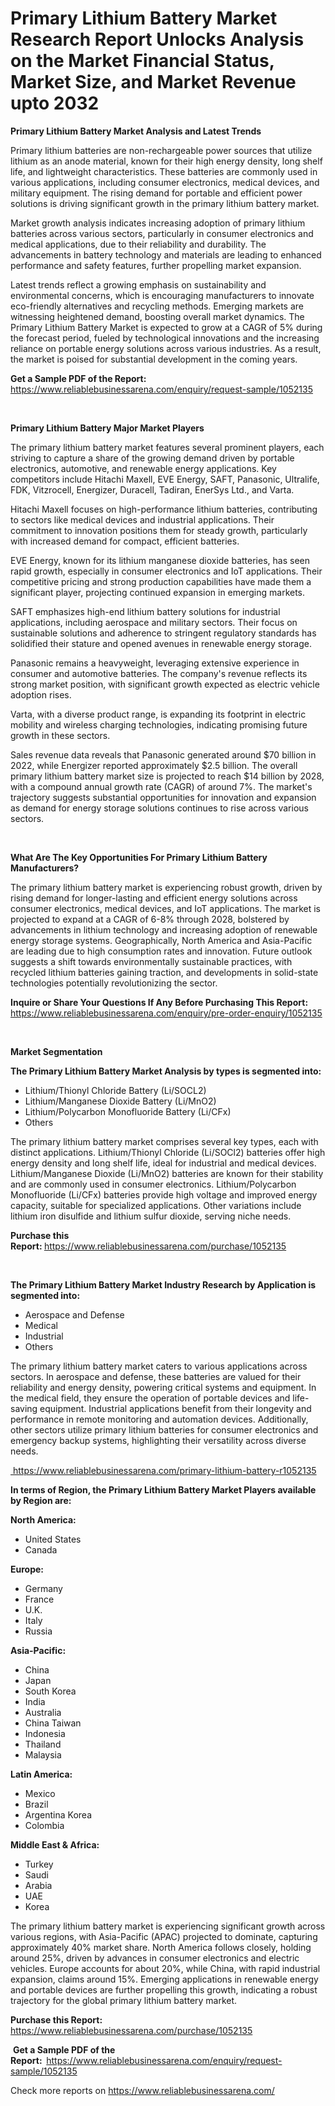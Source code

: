 <p><h1>Primary Lithium Battery Market Research Report Unlocks Analysis on the Market Financial Status, Market Size, and Market Revenue upto 2032</h1></p><p><strong>Primary Lithium Battery Market Analysis and Latest Trends</strong></p>
<p><p>Primary lithium batteries are non-rechargeable power sources that utilize lithium as an anode material, known for their high energy density, long shelf life, and lightweight characteristics. These batteries are commonly used in various applications, including consumer electronics, medical devices, and military equipment. The rising demand for portable and efficient power solutions is driving significant growth in the primary lithium battery market.</p><p>Market growth analysis indicates increasing adoption of primary lithium batteries across various sectors, particularly in consumer electronics and medical applications, due to their reliability and durability. The advancements in battery technology and materials are leading to enhanced performance and safety features, further propelling market expansion. </p><p>Latest trends reflect a growing emphasis on sustainability and environmental concerns, which is encouraging manufacturers to innovate eco-friendly alternatives and recycling methods. Emerging markets are witnessing heightened demand, boosting overall market dynamics. The Primary Lithium Battery Market is expected to grow at a CAGR of 5% during the forecast period, fueled by technological innovations and the increasing reliance on portable energy solutions across various industries. As a result, the market is poised for substantial development in the coming years.</p></p>
<p><strong>Get a Sample PDF of the Report:&nbsp;</strong> <a href="https://www.reliablebusinessarena.com/enquiry/request-sample/1052135?utm_campaign=3251&utm_medium=2&utm_source=Github&utm_content=ia&utm_term=07042025&utm_id=primary-lithium-battery">https://www.reliablebusinessarena.com/enquiry/request-sample/1052135</a></p>
<p>&nbsp;</p>
<p><strong>Primary Lithium Battery Major Market Players</strong></p>
<p><p>The primary lithium battery market features several prominent players, each striving to capture a share of the growing demand driven by portable electronics, automotive, and renewable energy applications. Key competitors include Hitachi Maxell, EVE Energy, SAFT, Panasonic, Ultralife, FDK, Vitzrocell, Energizer, Duracell, Tadiran, EnerSys Ltd., and Varta.</p><p>Hitachi Maxell focuses on high-performance lithium batteries, contributing to sectors like medical devices and industrial applications. Their commitment to innovation positions them for steady growth, particularly with increased demand for compact, efficient batteries.</p><p>EVE Energy, known for its lithium manganese dioxide batteries, has seen rapid growth, especially in consumer electronics and IoT applications. Their competitive pricing and strong production capabilities have made them a significant player, projecting continued expansion in emerging markets.</p><p>SAFT emphasizes high-end lithium battery solutions for industrial applications, including aerospace and military sectors. Their focus on sustainable solutions and adherence to stringent regulatory standards has solidified their stature and opened avenues in renewable energy storage.</p><p>Panasonic remains a heavyweight, leveraging extensive experience in consumer and automotive batteries. The company's revenue reflects its strong market position, with significant growth expected as electric vehicle adoption rises.</p><p>Varta, with a diverse product range, is expanding its footprint in electric mobility and wireless charging technologies, indicating promising future growth in these sectors.</p><p>Sales revenue data reveals that Panasonic generated around $70 billion in 2022, while Energizer reported approximately $2.5 billion. The overall primary lithium battery market size is projected to reach $14 billion by 2028, with a compound annual growth rate (CAGR) of around 7%. The market's trajectory suggests substantial opportunities for innovation and expansion as demand for energy storage solutions continues to rise across various sectors.</p></p>
<p>&nbsp;</p>
<p><strong>What Are The Key Opportunities For Primary Lithium Battery Manufacturers?</strong></p>
<p><p>The primary lithium battery market is experiencing robust growth, driven by rising demand for longer-lasting and efficient energy solutions across consumer electronics, medical devices, and IoT applications. The market is projected to expand at a CAGR of 6-8% through 2028, bolstered by advancements in lithium technology and increasing adoption of renewable energy storage systems. Geographically, North America and Asia-Pacific are leading due to high consumption rates and innovation. Future outlook suggests a shift towards environmentally sustainable practices, with recycled lithium batteries gaining traction, and developments in solid-state technologies potentially revolutionizing the sector.</p></p>
<p><strong>Inquire or Share Your Questions If Any Before Purchasing This Report:</strong> <a href="https://www.reliablebusinessarena.com/enquiry/pre-order-enquiry/1052135?utm_campaign=3251&utm_medium=2&utm_source=Github&utm_content=ia&utm_term=07042025&utm_id=primary-lithium-battery">https://www.reliablebusinessarena.com/enquiry/pre-order-enquiry/1052135</a></p>
<p>&nbsp;</p>
<p><strong>Market Segmentation</strong></p>
<p><strong>The Primary Lithium Battery Market Analysis by types is segmented into:</strong></p>
<p><ul><li>Lithium/Thionyl Chloride Battery (Li/SOCL2)</li><li>Lithium/Manganese Dioxide Battery (Li/MnO2)</li><li>Lithium/Polycarbon Monofluoride Battery (Li/CFx)</li><li>Others</li></ul></p>
<p><p>The primary lithium battery market comprises several key types, each with distinct applications. Lithium/Thionyl Chloride (Li/SOCl2) batteries offer high energy density and long shelf life, ideal for industrial and medical devices. Lithium/Manganese Dioxide (Li/MnO2) batteries are known for their stability and are commonly used in consumer electronics. Lithium/Polycarbon Monofluoride (Li/CFx) batteries provide high voltage and improved energy capacity, suitable for specialized applications. Other variations include lithium iron disulfide and lithium sulfur dioxide, serving niche needs.</p></p>
<p><strong>Purchase this Report:&nbsp;</strong><a href="https://www.reliablebusinessarena.com/purchase/1052135?utm_campaign=3251&utm_medium=2&utm_source=Github&utm_content=ia&utm_term=07042025&utm_id=primary-lithium-battery">https://www.reliablebusinessarena.com/purchase/1052135</a></p>
<p>&nbsp;</p>
<p><strong>The Primary Lithium Battery Market Industry Research by Application is segmented into:</strong></p>
<p><ul><li>Aerospace and Defense</li><li>Medical</li><li>Industrial</li><li>Others</li></ul></p>
<p><p>The primary lithium battery market caters to various applications across sectors. In aerospace and defense, these batteries are valued for their reliability and energy density, powering critical systems and equipment. In the medical field, they ensure the operation of portable devices and life-saving equipment. Industrial applications benefit from their longevity and performance in remote monitoring and automation devices. Additionally, other sectors utilize primary lithium batteries for consumer electronics and emergency backup systems, highlighting their versatility across diverse needs.</p></p>
<p><a href="https://www.reliablebusinessarena.com/primary-lithium-battery-r1052135?utm_campaign=3251&utm_medium=2&utm_source=Github&utm_content=ia&utm_term=07042025&utm_id=primary-lithium-battery">&nbsp;https://www.reliablebusinessarena.com/primary-lithium-battery-r1052135</a></p>
<p><strong>In terms of Region, the Primary Lithium Battery Market Players available by Region are:</strong></p>
<p>
    <p> <strong> North America: </strong>
        <ul>
            <li>United States</li>
            <li>Canada</li>
        </ul>
        </p> 
    <p> <strong> Europe: </strong>
        <ul>
            <li>Germany</li>
            <li>France</li>
            <li>U.K.</li>
            <li>Italy</li>
            <li>Russia</li>
        </ul>
        </p> 
    <p> <strong> Asia-Pacific: </strong>
        <ul>
            <li>China</li>
            <li>Japan</li>
            <li>South Korea</li>
            <li>India</li>
            <li>Australia</li>
            <li>China Taiwan</li>
            <li>Indonesia</li>
            <li>Thailand</li>
            <li>Malaysia</li>
        </ul>
        </p> 
    <p> <strong> Latin America: </strong>
        <ul>
            <li>Mexico</li>
            <li>Brazil</li>
            <li>Argentina Korea</li>
            <li>Colombia</li>
        </ul>
        </p> 
    <p> <strong> Middle East & Africa: </strong>
        <ul>
            <li>Turkey</li>
            <li>Saudi</li>
            <li>Arabia</li>
            <li>UAE</li>
            <li>Korea</li>
        </ul>
    </p>
    </p>
<p><p>The primary lithium battery market is experiencing significant growth across various regions, with Asia-Pacific (APAC) projected to dominate, capturing approximately 40% market share. North America follows closely, holding around 25%, driven by advances in consumer electronics and electric vehicles. Europe accounts for about 20%, while China, with rapid industrial expansion, claims around 15%. Emerging applications in renewable energy and portable devices are further propelling this growth, indicating a robust trajectory for the global primary lithium battery market.</p></p>
<p><strong>Purchase this Report: </strong><a href="https://www.reliablebusinessarena.com/purchase/1052135?utm_campaign=3251&utm_medium=2&utm_source=Github&utm_content=ia&utm_term=07042025&utm_id=primary-lithium-battery">https://www.reliablebusinessarena.com/purchase/1052135</a></p>
<p>&nbsp;<strong>Get a Sample PDF of the Report:&nbsp;&nbsp;</strong><a href="https://www.reliablebusinessarena.com/enquiry/request-sample/1052135?utm_campaign=3251&utm_medium=2&utm_source=Github&utm_content=ia&utm_term=07042025&utm_id=primary-lithium-battery">https://www.reliablebusinessarena.com/enquiry/request-sample/1052135</a></p>
<p><strong></strong></p>
<p>Check more reports on <a href="https://www.reliablebusinessarena.com/?utm_campaign=3251&utm_medium=2&utm_source=Github&utm_content=ia&utm_term=07042025&utm_id=primary-lithium-battery">https://www.reliablebusinessarena.com/</a></p>